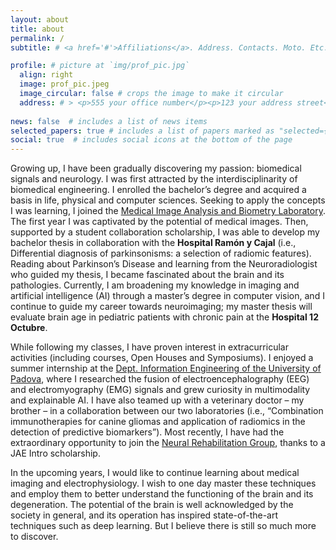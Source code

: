 ```yaml
---
layout: about
title: about
permalink: /
subtitle: # <a href='#'>Affiliations</a>. Address. Contacts. Moto. Etc.

profile: # picture at `img/prof_pic.jpg`
  align: right
  image: prof_pic.jpeg
  image_circular: false # crops the image to make it circular
  address: # > <p>555 your office number</p><p>123 your address street</p><p>Your City, State 12345</p>
  
news: false  # includes a list of news items
selected_papers: true # includes a list of papers marked as "selected={true}" at [publications page](/al-folio/publications/) 
social: true  # includes social icons at the bottom of the page
---
```


Growing up, I have been gradually discovering my passion: biomedical signals and neurology. I was first attracted by the interdisciplinarity of biomedical engineering. I enrolled the bachelor’s degree and acquired a basis in life, physical and computer sciences. Seeking to apply the concepts I was learning, I joined the [Medical Image Analysis and Biometry Laboratory](https://laimbio.org). The first year I was captivated by the potential of medical images. Then, supported by a student collaboration scholarship, I was able to develop my bachelor thesis in collaboration with the **Hospital Ramón y Cajal** (i.e., Differential diagnosis of parkinsonisms: a selection of radiomic features). Reading about Parkinson’s Disease and learning from the Neuroradiologist who guided my thesis, I became fascinated about the brain and its pathologies. Currently, I am broadening my knowledge in imaging and artificial intelligence (AI) through a master’s degree in computer vision, and I continue to guide my career towards neuroimaging; my master thesis will evaluate brain age in pediatric patients with chronic pain at the **Hospital 12 Octubre**. 

While following my classes, I have proven interest in extracurricular activities (including courses, Open Houses and Symposiums). I enjoyed a summer internship at the [Dept. Information Engineering of the University of Padova](https://www.dei.unipd.it/home-page), where I researched the fusion of electroencephalography (EEG) and electromyography (EMG) signals and grew curiosity in multimodality and explainable AI. I have also teamed up with a veterinary doctor – my brother – in a collaboration between our two laboratories (i.e., “Combination immunotherapies for canine gliomas and application of radiomics in the detection of predictive biomarkers”). Most recently, I have had the extraordinary opportunity to join the [Neural Rehabilitation Group](https://www.neuralrehabilitation.org/en/), thanks to a JAE Intro scholarship.

In the upcoming years, I would like to continue learning about medical imaging and electrophysiology. I wish to one day master these techniques and employ them to better understand the functioning of the brain and its degeneration. The potential of the brain is well acknowledged by the society in general, and its operation has inspired state-of-the-art techniques such as deep learning. But I believe there is still so much more to discover.
